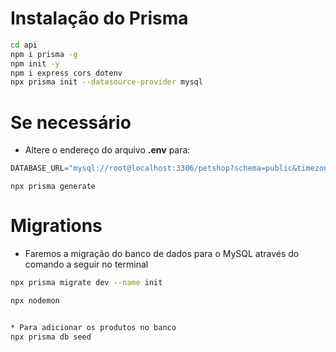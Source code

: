 # Instalação do Prisma 

```bash
cd api
npm i prisma -g
npm init -y
npm i express cors dotenv
npx prisma init --datasource-provider mysql
```

# Se necessário
- Altere o endereço do arquivo **.env** para:   
```js
DATABASE_URL="mysql://root@localhost:3306/petshop?schema=public&timezone=UTC"
```
```
npx prisma generate
```

# Migrations
- Faremos a migração do banco de dados para o MySQL através do comando a seguir no terminal
```bash
npx prisma migrate dev --name init

npx nodemon


* Para adicionar os produtos no banco
npx prisma db seed
```